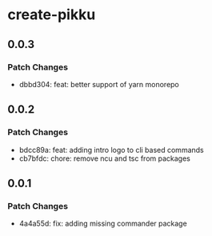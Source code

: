 # create-pikku

## 0.0.3

### Patch Changes

- dbbd304: feat: better support of yarn monorepo

## 0.0.2

### Patch Changes

- bdcc89a: feat: adding intro logo to cli based commands
- cb7bfdc: chore: remove ncu and tsc from packages

## 0.0.1

### Patch Changes

- 4a4a55d: fix: adding missing commander package
